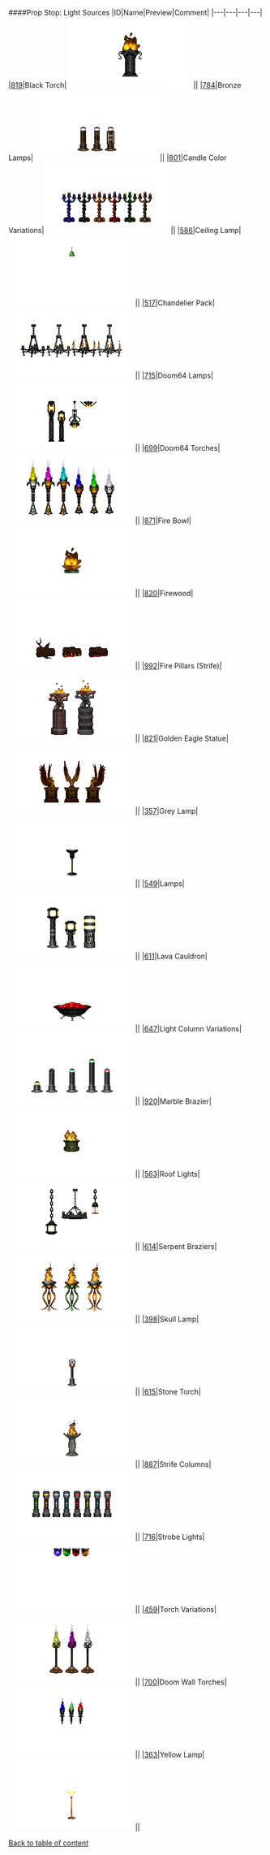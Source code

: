 ####Prop Stop: Light Sources
|ID|Name|Preview|Comment|
|---|---|---|---|
|[819](../data/0819.zip)|Black Torch|![Black Torch](images/propstop/blacktorch.png)||
|[784](../data/0784.zip)|Bronze Lamps|![Bronze Lamps](images/propstop/bronzelamps.png)||
|[801](../data/0801.rar)|Candle Color Variations|![Candle Color Variations](images/propstop/candlecolorvariations.png)||
|[586](../data/0586.zip)|Ceiling Lamp|![Ceiling Lamp](images/propstop/ceilinglamp.png)||
|[517](../data/0517.zip)|Chandelier Pack|![Chandelier Pack](images/propstop/chandelierpack.png)||
|[715](../data/0715.zip)|Doom64 Lamps|![Doom64 Lamps](images/propstop/d64lamps.png)||
|[699](../data/0699.zip)|Doom64 Torches|![Doom64 Torches](images/propstop/d64_torches.png)||
|[871](../data/0871.zip)|Fire Bowl|![Fire Bowl](images/propstop/firebowl.png)||
|[820](../data/0820.zip)|Firewood|![Firewood](images/propstop/firewood.png)||
|[992](../data/0992.zip)|Fire Pillars (Strife)|![Fire Pillars (Strife)](images/propstop/strifefirepillars.png)||
|[821](../data/0821.zip)|Golden Eagle Statue|![Golden Eagle Statue](images/propstop/goldeneaglestatue.png)||
|[357](../data/0357.zip)|Grey Lamp|![Grey Lamp](images/propstop/greylamp.png)||
|[549](../data/0549.zip)|Lamps|![Lamps](images/propstop/lamps.png)||
|[611](../data/0611.zip)|Lava Cauldron|![Lava Cauldron](images/propstop/lavacauldron.png)||
|[647](../data/0647.zip)|Light Column Variations|![Light Column Variations](images/propstop/lcolumnvariations.png)||
|[920](../data/0920.zip)|Marble Brazier|![Marble Brazier](images/propstop/marblebrazier.png)||
|[563](../data/0563.zip)|Roof Lights|![Roof Lights](images/propstop/rooflights.png)||
|[614](../data/0614.zip)|Serpent Braziers|![Serpent Braziers](images/propstop/serpentbraziers.png)||
|[398](../data/0398.zip)|Skull Lamp|![Skull Lamp](images/propstop/skulllamp.png)||
|[615](../data/0615.zip)|Stone Torch|![Stone Torch](images/propstop/stonetorch.png)||
|[887](../data/0887.zip)|Strife Columns|![Strife Columns](images/propstop/strifecolumns.png)||
|[716](../data/0716.zip)|Strobe Lights|![Strobe Lights](images/propstop/strobelights.png)||
|[459](../data/0459.zip)|Torch Variations|![Torch Variations](images/propstop/newtorches.png)||
|[700](../data/0700.zip)|Doom Wall Torches|![Doom Wall Torches](images/propstop/dwalltorches.png)||
|[363](../data/0363.zip)|Yellow Lamp|![Yellow Lamp](images/propstop/yellowlamp..png)||

[Back to table of content](../readme.md)
